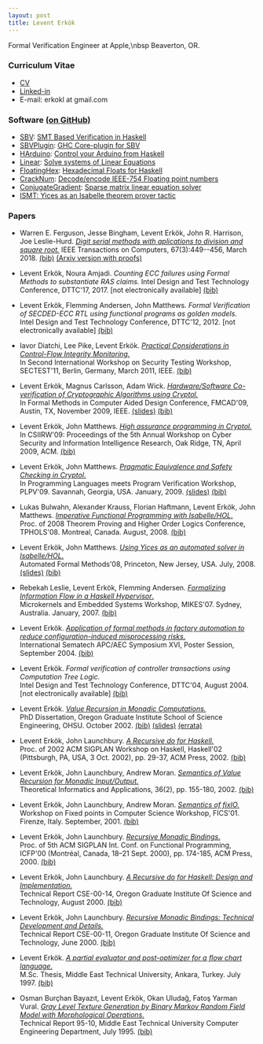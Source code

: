```yaml
---
layout: post
title: Levent Erkök
---
```


Formal Verification Engineer at Apple,\nbsp
Beaverton, OR.

### Curriculum Vitae
   
 * [CV](http://leventerkok.github.io/papers/erkok-cv.pdf)
 * [Linked-in](http://www.linkedin.com/in/leventerkok)
 * E-mail: erkokl at gmail.com  

### Software [(on GitHub)](http://github.com/LeventErkok)

 * [SBV](http://hackage.haskell.org/package/sbv): [SMT Based Verification in Haskell](http://leventerkok.github.io/sbv)
 * [SBVPlugin](http://hackage.haskell.org/package/sbvPlugin): [GHC Core-plugin for SBV](http://github.com/LeventErkok/sbvPlugin)
 * [HArduino](http://hackage.haskell.org/package/hArduino): [Control your Arduino from Haskell](http://leventerkok.github.io/hArduino)
 * [Linear](http://hackage.haskell.org/package/linearEqSolver): [Solve systems of Linear Equations](http://github.com/LeventErkok/linearEqSolver)
 * [FloatingHex](http://hackage.haskell.org/package/FloatingHex): [Hexadecimal Floats for Haskell](http://github.com/LeventErkok/FloatingHex)
 * [CrackNum](http://hackage.haskell.org/package/crackNum): [Decode/encode IEEE-754 Floating point numbers](http://github.com/LeventErkok/crackNum)
 * [ConjugateGradient](http://hackage.haskell.org/package/conjugateGradient): [Sparse matrix linear equation solver](http://github.com/LeventErkok/conjugateGradient)
 * [ISMT: Yices as an Isabelle theorem prover tactic](http://github.com/LeventErkok/ismt)

### Papers

 * Warren E. Ferguson, Jesse Bingham, Levent Erkök, John R. Harrison, Joe Leslie-Hurd.
   [_Digit serial methods with aplications to division and square root._](http://leventerkok.github.io/papers/dsm18.pdf)
   IEEE Transactions on Computers, 67(3):449--456, March 2018. [(bib)](http://leventerkok.github.io/papers/dsm18.bib.txt) [(Arxiv version with proofs)](https://arxiv.org/abs/1708.00140)

 * Levent Erkök, Noura Amjadi.
   _Counting ECC failures using Formal Methods to substantiate RAS claims._
   Intel Design and Test Technology Conference, DTTC'17, 2017.
   [not electronically available] [(bib)](http://leventerkok.github.io/papers/dttc17.bib.txt)

 * Levent Erkök, Flemming Andersen, John Matthews.
   _Formal Verification of SECDED-ECC RTL using functional programs as golden models._  
   Intel Design and Test Technology Conference, DTTC'12, 2012.
   [not electronically available] [(bib)](http://leventerkok.github.io/papers/dttc12.bib.txt)

 * Iavor Diatchi, Lee Pike, Levent Erkök.
   [_Practical Considerations in Control-Flow Integrity Monitoring._](http://leventerkok.github.io/papers/sectest11.pdf)  
   In Second International Workshop on Security Testing Workshop, SECTEST'11, Berlin, Germany, March 2011, IEEE.
   [(bib)](http://leventerkok.github.io/papers/sectest11.bib.txt)

 * Levent Erkök, Magnus Carlsson, Adam Wick.
   [_Hardware/Software Co-verification of Cryptographic Algorithms using Cryptol._](http://leventerkok.github.io/papers/cryptol_FMCAD09.pdf)  
   In Formal Methods in Computer Aided Design Conference, FMCAD'09, Austin, TX, November 2009, IEEE.
   [(slides)](http://leventerkok.github.io/papers/cryptol_FMCAD09Slides.pdf) [(bib)](http://leventerkok.github.io/papers/coverification.bib.txt)

 * Levent Erkök, John Matthews.
   [_High assurance programming in Cryptol._](http://leventerkok.github.io/papers/csiirw_09.pdf)  
   In CSIIRW'09: Proceedings of the 5th Annual Workshop on Cyber Security and Information Intelligence Research, Oak Ridge, TN, April 2009, ACM.
   [(bib)](http://leventerkok.github.io/papers/csiirw_09.bib.txt)

 * Levent Erkök, John Matthews.
   [_Pragmatic Equivalence and Safety Checking in Cryptol_.](http://leventerkok.github.io/papers/cryptol_PLPV09.pdf)  
   In Programming Languages meets Program Verification Workshop, PLPV'09. Savannah, Georgia, USA. January, 2009.
   [(slides)](http://leventerkok.github.io/papers/cryptol_PLPV09_Slides.pdf) [(bib)](http://leventerkok.github.io/papers/plpv09.bib.txt)

 * Lukas Bulwahn, Alexander Krauss, Florian Haftmann, Levent Erkök, John Matthews.
   [_Imperative Functional Programming with Isabelle/HOL_.](http://leventerkok.github.io/papers/imfphol_tphols08.pdf)  
   Proc. of 2008 Theorem Proving and Higher Order Logics Conference, TPHOLS'08. Montreal, Canada. August, 2008.
   [(bib)](http://leventerkok.github.io/papers/imfphol.bib.txt)

 * Levent Erkök, John Matthews.
   [_Using Yices as an automated solver in Isabelle/HOL_.](http://leventerkok.github.io/papers/ismt_afm08.pdf)  
   Automated Formal Methods'08, Princeton, New Jersey, USA. July, 2008.
   [(slides)](http://leventerkok.github.io/papers/ismt_afm08Talk.pdf) [(bib)](http://leventerkok.github.io/papers/ismt.bib.txt)

 * Rebekah Leslie, Levent Erkök, Flemming Andersen.
   [_Formalizing Information Flow in a Haskell Hypervisor_.](http://leventerkok.github.io/papers/hhv.pdf)  
   Microkernels and Embedded Systems Workshop, MIKES'07. Sydney, Australia. January, 2007.
   [(bib)](http://leventerkok.github.io/papers/hhv.bib.txt)

 * Levent Erkök.
   [_Application of formal methods in factory automation to reduce configuration-induced misprocessing risks._](http://leventerkok.github.io/papers/ctapc.pdf)  
   International Sematech APC/AEC Symposium XVI, Poster Session, September 2004.
   [(bib)](http://leventerkok.github.io/papers/apc04.bib.txt)  

 * Levent Erkök.
   _Formal verification of controller transactions using Computation Tree Logic._    
   Intel Design and Test Technology Conference, DTTC'04, August 2004.
   [not electronically available] [(bib)](http://leventerkok.github.io/papers/dttc04.bib.txt)

 * Levent Erkök.
   [_Value Recursion in Monadic Computations._](http://leventerkok.github.io/papers/erkok-thesis.pdf)  
   PhD Dissertation, Oregon Graduate Institute School of Science Engineering, OHSU. October 2002.
   [(bib)](http://leventerkok.github.io/papers/erkok-thesis.bib.txt) [(slides)](http://leventerkok.github.io/papers/erkok-defenseSlides.pdf) [(errata)](http://leventerkok.github.io/papers/erkok-thesis-errata.pdf)

 * Levent Erkök, John Launchbury.
   [_A Recursive do for Haskell._](http://leventerkok.github.io/papers/recdo.pdf)  
   Proc. of 2002 ACM SIGPLAN Workshop on Haskell, Haskell'02 (Pittsburgh, PA, USA, 3 Oct. 2002), pp. 29-37, ACM Press, 2002.
   [(bib)](http://leventerkok.github.io/papers/recdo.bib.txt)

 * Levent Erkök, John Launchbury, Andrew Moran.
   [_Semantics of Value Recursion for Monadic Input/Output._](http://leventerkok.github.io/papers/tiaFixIO.pdf)  
   Theoretical Informatics and Applications, 36(2), pp. 155-180, 2002.
   [(bib)](http://leventerkok.github.io/papers/tiaFixIO.bib.txt)

 * Levent Erkök, John Launchbury, Andrew Moran.
   [_Semantics of fixIO._](http://leventerkok.github.io/papers/fics.pdf)  
   Workshop on Fixed points in Computer Science Workshop, FICS'01. Firenze, Italy. September, 2001.
   [(bib)](http://leventerkok.github.io/papers/fics.bib.txt)

 * Levent Erkök, John Launchbury.
   [_Recursive Monadic Bindings._](http://leventerkok.github.io/papers/mfix.pdf)  
   Proc. of 5th ACM SIGPLAN Int. Conf. on Functional Programming, ICFP'00 (Montréal, Canada, 18–21 Sept. 2000), pp. 174-185, ACM Press, 2000.
   [(bib)](http://leventerkok.github.io/papers/mfix.bib.txt)

 * Levent Erkök, John Launchbury.
   [_A Recursive do for Haskell: Design and Implementation._](http://leventerkok.github.io/papers/mdo.pdf)  
   Technical Report CSE-00-14, Oregon Graduate Institute Of Science and Technology, August 2000.
   [(bib)](http://leventerkok.github.io/papers/mdo.bib.txt)

 * Levent Erkök, John Launchbury.
   [_Recursive Monadic Bindings: Technical Development and Details._](http://leventerkok.github.io/papers/mfixTR.pdf)  
   Technical Report CSE-00-11, Oregon Graduate Institute Of Science and Technology, June 2000.
   [(bib)](http://leventerkok.github.io/papers/mfixTR.bib.txt)

 * Levent Erkök.
   [_A partial evaluator and post-optimizer for a flow chart language._](http://leventerkok.github.io/papers/erkok-msc.pdf)  
   M.Sc. Thesis, Middle East Technical University, Ankara, Turkey. July 1997.
   [(bib)](http://leventerkok.github.io/papers/msc.bib.txt)

 * Osman Burçhan Bayazıt, Levent Erkök, Okan Uludağ, Fatoş Yarman Vural.
   [_Gray Level Texture Generation by Binary Markov Random Field Model with Morphological Operations_.](http://leventerkok.github.io/papers/markov.pdf)  
   Technical Report 95-10, Middle East Technical University Computer Engineering Department, July 1995.
   [(bib)](http://leventerkok.github.io/papers/markov.bib.txt)
